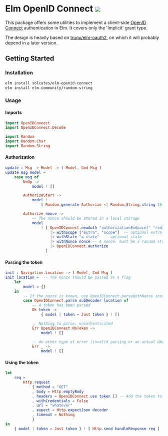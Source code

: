# Elm OpenID Connect [![](https://img.shields.io/badge/doc-elm-60b5cc.svg?style=flat-square)](http://package.elm-lang.org/packages/orus-io/elm-openid-connect/latest)


This package offers some utilities to implement a client-side
[OpenID Connect]() authentication in Elm. It covers only
the 'Implicit' grant type.

The design is heavily based on [truqu/elm-oauth2](https://github.com/truqu/elm-oauth2),
on which it will probably depend in a later version.

## Getting Started

### Installation

```bash
elm install solcates/elm-openid-connect
elm install elm-community/random-string
```

### Usage

#### Imports

```elm
import OpenIDConnect
import OpenIDConnect.Decode

import Random
import Random.Char
import Random.String
```

#### Authorization

```elm
update : Msg -> Model -> ( Model, Cmd Msg )
update msg model =
    case msg of
        NoOp ->
            model ! []

        AuthorizeStart ->
            model !
                [ Random.generate Authorize <| Random.String.string 16 Random.Char.latin ]

        Authorize nonce ->
            -- The nonce should be stored in a local storage
            model
                ! [ OpenIDConnect.newAuth "authorizationEndpoint" "redirectUri" "clientId"
                    |> withScope ["extra", "scope"]  -- optional extra scope
                    |> withState "a state"  -- optional state
                    |> withNonce nonce -- A nonce, must be a random string!
                    |> OpenIDConnect.authorize
                  ]
```

#### Parsing the token

```elm
init : Navigation.Location -> ( Model, Cmd Msg )
init location =  -- The nonce should be passed as a flag
    let
        model = {}
    in
        -- If the nonce is known, use OpenIDConnect.parseWithNonce instead
        case OpenIDConnect.parse subDecoder location of
            -- A token has been parsed
            Ok token ->
                { model | token = Just token } ! []

            -- Nothing to parse, unauthenticated
            Err OpenIDConnect.NoToken ->
                model ! []

            -- An other type of error (invalid parsing or an actual OAuth error)
            Err _ ->
                model ! []
```

#### Using the token

```elm
let
    req =
        Http.request
            { method = "GET"
            , body = Http.emptyBody
            , headers = OpenIDConnect.use token [] -- Add the token to the http headers
            , withCredentials = False
            , url = "whatever"
            , expect = Http.expectJson decoder
            , timeout = Nothing
            }
in
    { model | token = Just token } ! [ Http.send handleResponse req ]
```
